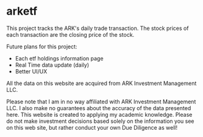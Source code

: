 # arketf

This project tracks the ARK's daily trade transaction. The stock prices of each transaction are the closing price of the stock.

Future plans for this project:
- Each etf holdings information page
- Real Time data update (daily)
- Better UI/UX

All the data on this website are acquired from ARK Investment Management LLC.

Please note that I am in no way affiliated with ARK Investment Management LLC. I also make no guarantees about the accuracy of the data presented here. This website is created to applying my academic knowledge. Please do not make investment decisions based solely on the information you see on this web site, but rather conduct your own Due Diligence as well!
